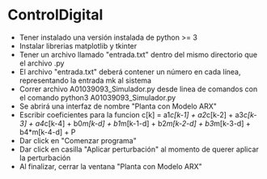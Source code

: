 # ControlDigital

* Tener instalado una versión instalada de python >= 3
* Instalar librerias matplotlib y tkinter
* Tener un archivo llamado "entrada.txt" dentro del mismo directorio que el archivo .py
* El archivo "entrada.txt" deberá contener un número en cada línea, representando la entrada mk al sistema
* Correr archivo A01039093_Simulador.py desde linea de comandos con el comando python3 A01039093_Simulador.py
* Se abrirá una interfaz de nombre "Planta con Modelo ARX" 
* Escribir coeficientes para la funcion c[k] = a1*c[k-1] + a2*c[k-2] + a3*c[k-3] + a4*c[k-4] + b0*m[k-d] + b1*m[k-1-d] + b2*m[k-2-d] + b3*m[k-3-d] + b4*m[k-4-d] + P
* Dar click en "Comenzar programa"
* Dar click en casilla "Aplicar perturbación" al momento de querer aplicar la perturbación
* Al finalizar, cerrar la ventana "Planta con Modelo ARX"
